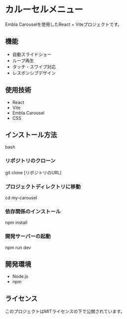 # カルーセルメニュー

Embla Carouselを使用したReact + Viteプロジェクトです。


## 機能

- 自動スライドショー
- ループ再生
- タッチ・スワイプ対応
- レスポンシブデザイン


## 使用技術

- React
- Vite
- Embla Carousel
- CSS


## インストール方法
bash
### リポジトリのクローン
git clone [リポジトリのURL]
### プロジェクトディレクトリに移動
cd my-carousel
### 依存関係のインストール
npm install
### 開発サーバーの起動
npm run dev



## 開発環境

- Node.js
- npm

## ライセンス

このプロジェクトはMITライセンスの下で公開されています。

